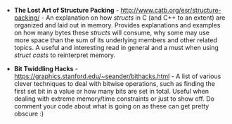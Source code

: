 * **The Lost Art of Structure Packing** - http://www.catb.org/esr/structure-packing/ - An explanation on how *structs* in C (and C++ to an extent) are organized and laid out in memory. Provides explanations and examples on how many bytes these *structs* will consume, why some  may use more space than the sum of its underlying members and other related topics. A useful and interesting read in general and a must when using *struct casts* to reinterpret memory.

* **Bit Twiddling Hacks** - https://graphics.stanford.edu/~seander/bithacks.html - A list of various clever techniques to deal with bitwise operations, such as finding the first set bit in a value or how many bits are set in total. Useful when dealing with extreme memory/time constraints or just to show off. Do comment your code about what is going on as these can get pretty obscure :)
